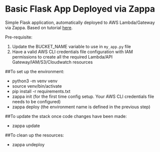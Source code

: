 # Basic Flask App Deployed via Zappa

Simple Flask application, automatically deployed to AWS Lambda/Gateway via Zappa. Based on tutorial [here](https://www.gun.io/blog/serverless-microservices-with-zappa-and-flask).

Pre-requisite:
1) Update the BUCKET_NAME variable to use in `my_app.py` file
2) Have a valid AWS CLI credentials file configuration with IAM permissions to create all the required Lambda/API Gateway/IAM/S3/Cloudwatch resources

##To set up the environment:
* python3 -m venv venv
* source venv/bin/activate
* pip install -r requirements.txt
* zappa init (for the first time config setup. Your AWS CLI credentials file needs to be configured)
* zappa deploy <environment> (the environment name is defined in the previous step)

##To update the stack once code changes have been made:
* zappa update <environment>

##To clean up the resources:
* zappa undeploy <envrionment>